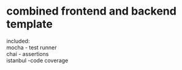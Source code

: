 # combined frontend and backend<br/>template

included:<br/>
mocha - test runner<br/>
chai - assertions<br/>
istanbul -code coverage<br/>
